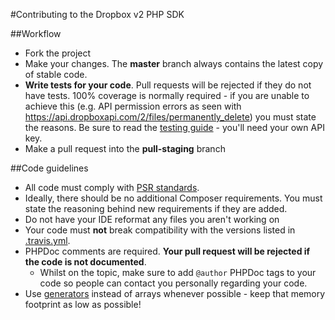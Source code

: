 #Contributing to the Dropbox v2 PHP SDK

##Workflow
 - Fork the project
 - Make your changes. The **master** branch always contains the latest copy of stable code.
 - **Write tests for your code**. Pull requests will be rejected if they do not have tests. 100% coverage is normally required - if you are unable to achieve this (e.g. API permission errors as seen with https://api.dropboxapi.com/2/files/permanently_delete) you must state the reasons. Be sure to read the [testing guide](https://github.com/Alorel/dropbox-v2-php/tree/master/tests#readme) - you'll need your own API key.
 - Make a pull request into the **pull-staging** branch

##Code guidelines
 - All code must comply with [PSR standards](http://www.php-fig.org/).
 - Ideally, there should be no additional Composer requirements. You must state the reasoning behind new requirements if they are added.
 - Do not have your IDE reformat any files you aren't working on
 - Your code must **not** break compatibility with the versions listed in [.travis.yml](https://github.com/Alorel/dropbox-v2-php/blob/master/.travis.yml).
 - PHPDoc comments are required. **Your pull request will be rejected if the code is not documented**.
	 - Whilst on the topic, make sure to add `@author` PHPDoc tags to your code so people can contact you personally regarding your code.  
 - Use [generators](https://secure.php.net/manual/en/language.generators.syntax.php) instead of arrays whenever possible - keep that memory footprint as low as possible!